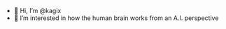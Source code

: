 - 👋 Hi, I’m @kagix
- 👀 I’m interested in how the human brain works from an A.I. perspective

<!---

- 🌱 I’m currently learning ...
- 💞️ I’m looking to collaborate on 
- 📫 How to reach me ...

kagix/kagix is a ✨ special ✨ repository because its `README.md` (this file) appears on your GitHub profile.
You can click the Preview link to take a look at your changes.
--->
